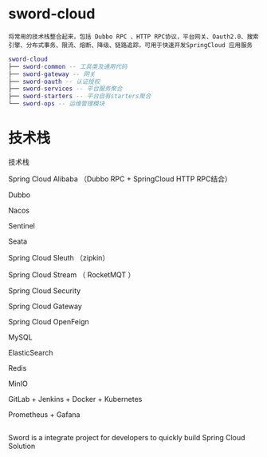 # sword-cloud
    将常用的技术栈整合起来，包括 Dubbo RPC 、HTTP RPC协议，平台网关、Oauth2.0、搜索引擎、分布式事务、限流、熔断、降级、链路追踪，可用于快速开发SpringCloud 应用服务

``` lua
sword-cloud
├── sword-common -- 工具类及通用代码
├── sword-gateway -- 网关
├── sword-oauth -- 认证授权
├── sword-services -- 平台服务聚合
├── sword-starters -- 平台自有starters聚合
└── sword-ops -- 运维管理模块
```
# 技术栈
技术栈

Spring Cloud Alibaba （Dubbo RPC + SpringCloud HTTP RPC结合）

Dubbo 

Nacos

Sentinel

Seata

Spring Cloud Sleuth （zipkin）

Spring Cloud Stream （ RocketMQT ）

Spring Cloud Security

Spring Cloud Gateway

Spring Cloud OpenFeign

MySQL

ElasticSearch

Redis

MinIO

GitLab + Jenkins + Docker + Kubernetes

Prometheus + Gafana

## 
Sword is a integrate project  for developers to quickly build Spring Cloud Solution